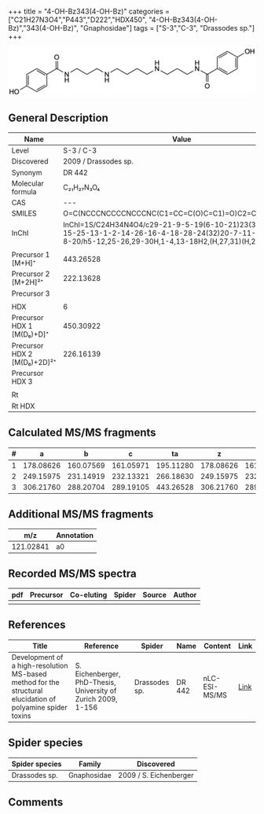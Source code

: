 +++
title = "4-OH-Bz343(4-OH-Bz)"
categories = ["C21H27N3O4","P443","D222","HDX450",
"4-OH-Bz343(4-OH-Bz)","343(4-OH-Bz)",
"Gnaphosidae"]
tags = ["S-3","C-3",
"Drassodes sp."]
+++

![](/img/4-OH-Bz343(4-OH-Bz).png)

## General Description

| Name                        | Value                |
|-----------------------------|----------------------|
| Level                       | S-3 / C-3                   |
| Discovered                  | 2009 / Drassodes sp. |
| Synonym                     | DR 442               |
| Molecular formula           | C₂₁H₂₇N₃O₄           |
| CAS                         | ---                     |
| SMILES | O=C(NCCCNCCCCNCCCNC(C1=CC=C(O)C=C1)=O)C2=CC=C(O)C=C2  |
| InChI  | InChI=1S/C24H34N4O4/c29-21-9-5-19(6-10-21)23(31)27-17-3-15-25-13-1-2-14-26-16-4-18-28-24(32)20-7-11-22(30)12-8-20/h5-12,25-26,29-30H,1-4,13-18H2,(H,27,31)(H,28,32)  |
|                             |                      |
| Precursor 1 [M+H]⁺          | 443.26528            |
| Precursor 2 [M+2H]²⁺        | 222.13628            |
| Precursor 3                 |                      |
|                             |                      |
| HDX                         | 6                    |
| Precursor HDX 1 [M(D₆)+D]⁺   | 450.30922            |
| Precursor HDX 2 [M(D₆)+2D]²⁺ | 226.16139            |
| Precursor HDX 3             |                      |
|                             |                      |
| Rt                          |                      |
| Rt HDX                      |                      |

## Calculated MS/MS fragments

| # | a         | b         | c         | ta        | z         | y         | tz        |
|---|-----------|-----------|-----------|-----------|-----------|-----------|-----------|
| 1 | 178.08626 | 160.07569 | 161.05971 | 195.11280 | 178.08626 | 161.05971 | 195.11280 |
| 2 | 249.15975 | 231.14919 | 232.13321 | 266.18630 | 249.15975 | 232.13321 | 266.18630 |
| 3 | 306.21760 | 288.20704 | 289.19105 | 443.26528 | 306.21760 | 289.19105 | 323.24415 |

## Additional MS/MS fragments

| m/z | Annotation |
|-----|------------|
| 121.02841 | a0         |

## Recorded MS/MS spectra

| pdf | Precursor | Co-eluting | Spider | Source | Author |
|-----|-----------|------------|--------|--------|--------|
|     |           |            |        |        |        |

## References

| Title                                                                                                      | Reference                                                     | Spider        | Name   | Content       | Link                                                               |
|------------------------------------------------------------------------------------------------------------|---------------------------------------------------------------|---------------|--------|---------------|--------------------------------------------------------------------|
| Development of a high-resolution MS-based method for the structural elucidation of polyamine spider toxins | S. Eichenberger, PhD-Thesis, University of Zurich 2009, 1-156 | Drassodes sp. | DR 442 | nLC-ESI-MS/MS | [Link](https://www.zora.uzh.ch/id/eprint/12787/1/Eichenberger.pdf) |

## Spider species

| Spider species | Family      | Discovered             |
|----------------|-------------|------------------------|
| Drassodes sp.  | Gnaphosidae | 2009 / S. Eichenberger |

## Comments